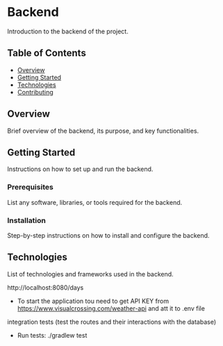 # Backend

Introduction to the backend of the project.

## Table of Contents

- [Overview](#overview)
- [Getting Started](#getting-started)
- [Technologies](#technologies)
- [Contributing](CONTRIBUTING.md)

## Overview

Brief overview of the backend, its purpose, and key functionalities.

## Getting Started

Instructions on how to set up and run the backend.

### Prerequisites

List any software, libraries, or tools required for the backend.

### Installation

Step-by-step instructions on how to install and configure the backend.

## Technologies

List of technologies and frameworks used in the backend.


http://localhost:8080/days

- To start the application tou need to get API KEY from https://www.visualcrossing.com/weather-api and att it to .env file

integration tests (test the routes and their interactions with the database)

- Run tests: ./gradlew test
